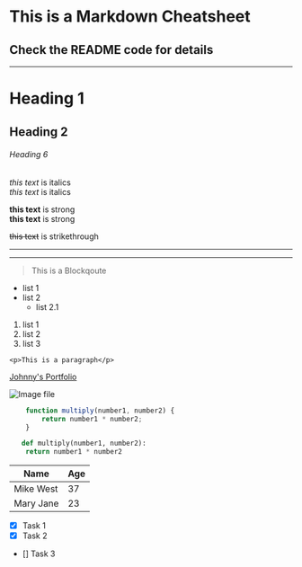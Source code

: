 # This is a Markdown Cheatsheet
## Check the README code for details
***
<!-- Below are how to do basic stuffs on markdown, so stuffs have mutiple ways of doing them -->

<!-- HEADINGS -->
# Heading 1
## Heading 2
###### Heading 6

<!-- italics -->
*this text* is italics  
_this text_ is italics

<!-- strong -->
**this text** is strong  
__this text__ is strong

<!-- Strikethroough  -->
<!-- wrap the text with ~~text~~ -->
~~this text~~ is strikethrough

<!-- Horizontal Rule -->
***
---

<!-- BlockQuotes -->
>This is a Blockqoute

<!-- un-ordered list -->
* list 1
* list 2
    * list 2.1

<!-- ordered list -->
1. list 1
1. list 2
1. list 3

<!-- Inline Code Block -->
`<p>This is a paragraph</p>`

<!-- Links -->
[Johnny's Portfolio](http://johnnyekparam.netlify.app "Johnny's portfolio site")

<!-- image -->
![Image file](https://johnnyekparam.netlify.app/images/logo_image2.png "image from Johnny's portfolio site")


<!-- Below are Github Markdown -->
<!-- code block -->
```javascript
    function multiply(number1, number2) {
        return number1 * number2;
    }
```

```python
   def multiply(number1, number2):
    return number1 * number2
```

<!-- Tables -->
| Name      | Age |
| ---       | --- |
| Mike West |  37 |
| Mary Jane |  23 |

<!-- Task Lists -->
* [x] Task 1
* [x] Task 2
* []  Task 3